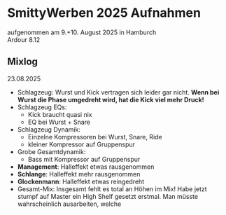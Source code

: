 # SmittyWerben 2025 Aufnahmen

aufgenommen am 9.+10. August 2025 in Hamburch  
Ardour 8.12

## Mixlog

23.08.2025
- Schlagzeug: Wurst und Kick vertragen sich leider gar nicht. **Wenn bei Wurst die Phase umgedreht wird, hat die Kick viel mehr Druck!**
- Schlagzeug EQs:
    - Kick braucht quasi nix
    - EQ bei Wurst + Snare
- Schlagzeug Dynamik:
    - Einzelne Kompressoren bei Wurst, Snare, Ride
    - kleiner Kompressor auf Gruppenspur
- Grobe Gesamtdynamik:
    - Bass mit Kompressor auf Gruppenspur
- **Management**: Halleffekt etwas rausgenommen
- **Schlange**: Halleffekt mehr rausgenommen
- **Glockenmann**: Halleffekt etwas reingedreht
- Gesamt-Mix: Insgesamt fehlt es total an Höhen im Mix! Habe jetzt stumpf auf Master ein High Shelf gesetzt erstmal. Man müsste wahrscheinlich ausarbeiten, welche
